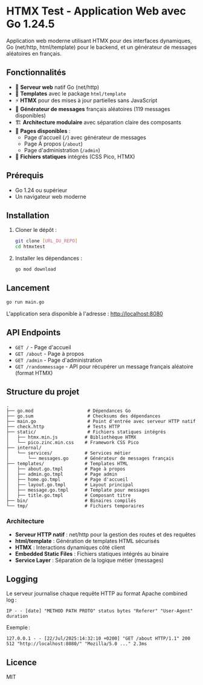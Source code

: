 # HTMX Test - Application Web avec Go 1.24.5

Application web moderne utilisant HTMX pour des interfaces dynamiques, Go (net/http, html/template) pour le backend, et un générateur de messages aléatoires en français.

## Fonctionnalités

- 🚀 **Serveur web** natif Go (net/http)
- 🎨 **Templates** avec le package `html/template`
- ⚡ **HTMX** pour des mises à jour partielles sans JavaScript
- 🎲 **Générateur de messages** français aléatoires (119 messages disponibles)
- 🏗️ **Architecture modulaire** avec séparation claire des composants
- 🎯 **Pages disponibles** :
  - Page d'accueil (`/`) avec générateur de messages
  - Page À propos (`/about`)
  - Page d'administration (`/admin`)
- 📁 **Fichiers statiques** intégrés (CSS Pico, HTMX)

## Prérequis

- Go 1.24 ou supérieur
- Un navigateur web moderne

## Installation

1. Cloner le dépôt :
   ```bash
   git clone [URL_DU_REPO]
   cd htmxtest
   ```

2. Installer les dépendances :
   ```bash
   go mod download
   ```

## Lancement

```bash
go run main.go
```

L'application sera disponible à l'adresse : [http://localhost:8080](http://localhost:8080)

## API Endpoints

- `GET /` - Page d'accueil
- `GET /about` - Page à propos
- `GET /admin` - Page d'administration
- `GET /randommessage` - API pour récupérer un message français aléatoire (format HTMX)

## Structure du projet

```
.
├── go.mod                    # Dépendances Go
├── go.sum                    # Checksums des dépendances
├── main.go                   # Point d'entrée avec serveur HTTP natif
├── check.http                # Tests HTTP
├── static/                   # Fichiers statiques intégrés
│   ├── htmx.min.js          # Bibliothèque HTMX
│   └── pico.zinc.min.css    # Framework CSS Pico
├── internal/
│   └── services/            # Services métier
│       └── messages.go      # Générateur de messages français
├── templates/               # Templates HTML
│   ├── about.go.tmpl        # Page à propos
│   ├── admin.go.tmpl        # Page admin  
│   ├── home.go.tmpl         # Page d'accueil
│   ├── layout.go.tmpl       # Layout principal
│   ├── message.go.tmpl      # Template pour messages
│   ├── title.go.tmpl        # Composant titre
├── bin/                     # Binaires compilés
└── tmp/                     # Fichiers temporaires
```





### Architecture

- **Serveur HTTP natif** : net/http pour la gestion des routes et des requêtes
- **html/template** : Génération de templates HTML sécurisés
- **HTMX** : Interactions dynamiques côté client
- **Embedded Static Files** : Fichiers statiques intégrés au binaire
- **Service Layer** : Séparation de la logique métier (messages)
## Logging

Le serveur journalise chaque requête HTTP au format Apache combined log :

```
IP - - [date] "METHOD PATH PROTO" status bytes "Referer" "User-Agent" duration
```

Exemple :

```
127.0.0.1 - - [22/Jul/2025:14:32:10 +0200] "GET /about HTTP/1.1" 200 512 "http://localhost:8080/" "Mozilla/5.0 ..." 2.3ms
```

## Licence

MIT
